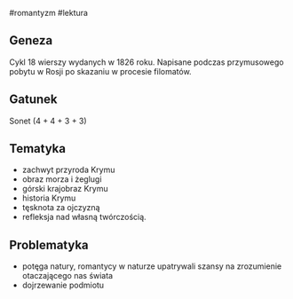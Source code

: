 #romantyzm #lektura 
## Geneza

Cykl 18 wierszy wydanych w 1826 roku. Napisane podczas przymusowego pobytu w Rosji po skazaniu w procesie filomatów.

## Gatunek

Sonet (4 + 4 + 3 + 3)

## Tematyka 
 - zachwyt przyroda Krymu
 - obraz morza i żeglugi
 - górski krajobraz Krymu
 - historia Krymu
 - tęsknota za ojczyzną
 - refleksja nad własną twórczością.

## Problematyka
- potęga natury, romantycy w naturze upatrywali szansy na zrozumienie otaczającego nas świata
- dojrzewanie podmiotu